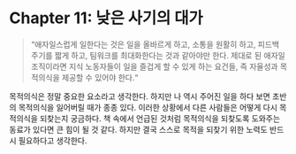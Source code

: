 # Chapter 11: 낮은 사기의 대가

> “애자일스럽게 일한다는 것은 일을 올바르게 하고, 소통을 원활히 하고, 피드백 주기를 짧게 하고, 팀워크를 최대화한다는 것과 같아야만 한다. 제대로 된 애자일 조직이라면 지식 노동자들이 일을 즐겁게 할 수 있게 하는 요건들, 즉 자율성과 목적의식을 제공할 수 있어야 한다.“

목적의식은 정말 중요한 요소라고 생각한다. 하지만 나 역시 주어진 일을 하다 보면 초반의 목적의식을 잃어버릴 때가 종종 있다. 이러한 상황에서 다른 사람들은 어떻게 다시 목적의식을 되찾는지 궁금하다. 책 속에서 언급된 것처럼 목적의식을 되찾도록 도와주는 동료가 있다면 큰 힘이 될 것 같다. 하지만 결국 스스로 목적을 되찾기 위한 노력도 반드시 필요하다고 생각한다.
